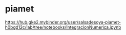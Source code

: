 # piamet
https://hub.gke2.mybinder.org/user/salsadesoya-piamet-h0bgd12c/lab/tree/notebooks/IntegracionNumerica.ipynb
